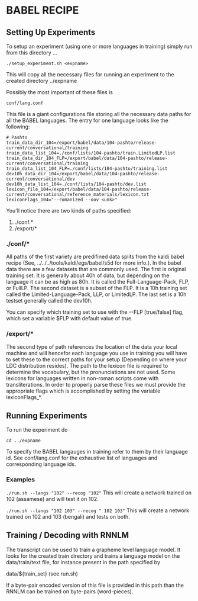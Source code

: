 # BABEL RECIPE

## Setting Up Experiments
To setup an experiment (using one or more languages in training) simply run
from this directory ...

`./setup_experiment.sh <expname>`

This will copy all the necessary files for running an experiment to the created
directory ../expname

Possibly the most important of these files is 

`conf/lang.conf`

This file is a giant configurations file storing all the necessary data paths
for all the BABEL languages. The entry for one language looks like the
following:

~~~~
# Pashto
train_data_dir_104=/export/babel/data/104-pashto/release-current/conversational/training
train_data_list_104=./conf/lists/104-pashto/train.LimitedLP.list
train_data_dir_104_FLP=/export/babel/data/104-pashto/release-current/conversational/training
train_data_list_104_FLP=./conf/lists/104-pashto/training.list
dev10h_data_dir_104=/export/babel/data/104-pashto/release-current/conversational/dev
dev10h_data_list_104=./conf/lists/104-pashto/dev.list
lexicon_file_104=/export/babel/data/104-pashto/release-current/conversational/reference_materials/lexicon.txt
lexiconFlags_104="--romanized --oov <unk>"
~~~~

You'll notice there are two kinds of paths specified:
  1. ./conf.*
  2. /export/*

### ./conf/*
All paths of the first variety are predifined data splits from the kaldi babel
recipe (See, ../../../tools/kaldi/egs/babel/s5d for more info.). In the babel
data there are a few datasets that are commonly used. The first is original
training set. It is generally about 40h of data, but depending on the language
it can be as high as 80h. It is called the Full-Language-Pack, FLP, or FullLP.
The second dataset is a subset of the FLP. It is a 10h training set called the
Limited-Language-Pack, LLP, or LimitedLP. The last set is a 10h testset 
generally called the dev10h.

You can specify which training set to use with the --FLP [true/false] flag,
which set a variable $FLP with default value of true.

### /export/*
The second type of path references the location of the data your local machine
and will hencefor each language you use in training you will have to set these 
to the correct paths for your setup (Depending on where your LDC distribution
resides). The path to the lexicon file is required to determine the vocabulary,
but the pronunciations are not used. Some lexicons for languages written in
non-roman scripts come with transliterations. In order to properly parse these
files we must provide the appropriate flags which is accomplished by setting
the variable lexiconFlags_*.


## Running Experiments
To run the experiment do 

`cd ../expname`

To specify the BABEL langauges in training refer to them by their language id.
See  conf/lang.conf for the exhaustive list of languages and corresponding
language ids.

### Examples
`./run.sh --langs "102" --recog "102"`
  This will create a network trained on 102 (assamese) and will test it on 102.

`./run.sh --langs "102 103" --recog " 102 103"`
  This will create a network trained on 102 and 103 (bengali) and tests on both.

## Training / Decoding with RNNLM

The transcript can be used to train a grapheme level language model.
It looks for the created train directory and trains a language model on the 
data/train/text file, for instance present in the path specified by 

data/${train_set} (see run.sh)

If a byte-pair encoded version of this file is provided in this path than the
RNNLM can be trained on byte-pairs (word-pieces).

